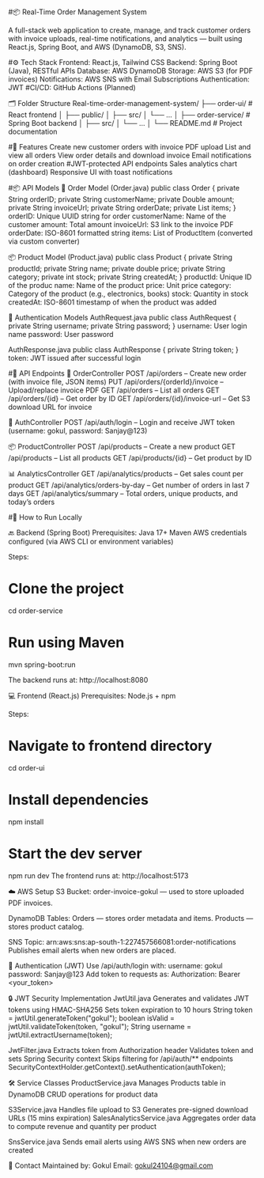 #📦 Real-Time Order Management System





A full-stack web application to create, manage, and track customer orders with invoice uploads, real-time notifications, and analytics — built using React.js, Spring Boot, and AWS (DynamoDB, S3, SNS).




#⚙️ Tech Stack
Frontend: React.js, Tailwind CSS
Backend: Spring Boot (Java), RESTful APIs
Database: AWS DynamoDB
Storage: AWS S3 (for PDF invoices)
Notifications: AWS SNS with Email Subscriptions
Authentication: JWT
#CI/CD: GitHub Actions (Planned)



🗂 Folder Structure
Real-time-order-management-system/
├── order-ui/             # React frontend
│   ├── public/
│   ├── src/
│   └── ...
│
├── order-service/        # Spring Boot backend
│   ├── src/
│   └── ...
│
└── README.md             # Project documentation



#🚀 Features
Create new customer orders with invoice PDF upload
List and view all orders
View order details and download invoice
Email notifications on order creation
#JWT-protected API endpoints
Sales analytics chart (dashboard)
Responsive UI with toast notifications





#📦 API Models
💾 Order Model (Order.java)
public class Order {
    private String orderID;
    private String customerName;
    private Double amount;
    private String invoiceUrl;
    private String orderDate;
    private List<ProductItem> items;
}
orderID: Unique UUID string for order
customerName: Name of the customer
amount: Total amount
invoiceUrl: S3 link to the invoice PDF
orderDate: ISO-8601 formatted string
items: List of ProductItem (converted via custom converter)

📦 Product Model (Product.java)
public class Product {
    private String productId;
    private String name;
    private double price;
    private String category;
    private int stock;
    private String createdAt;
}
productId: Unique ID of the produc
name: Name of the product
price: Unit price
category: Category of the product (e.g., electronics, books)
stock: Quantity in stock
createdAt: ISO-8601 timestamp of when the product was added

🔐 Authentication Models
AuthRequest.java
public class AuthRequest {
    private String username;
    private String password;
}
username: User login name
password: User password

AuthResponse.java
public class AuthResponse {
    private String token;
}
token: JWT issued after successful login



#🔄 API Endpoints
🧾 OrderController
POST /api/orders – Create new order (with invoice file, JSON items)
PUT /api/orders/{orderId}/invoice – Upload/replace invoice PDF
GET /api/orders – List all orders
GET /api/orders/{id} – Get order by ID
GET /api/orders/{id}/invoice-url – Get S3 download URL for invoice

👤 AuthController
POST /api/auth/login – Login and receive JWT token (username: gokul, password: Sanjay@123)

📦 ProductController
POST /api/products – Create a new product
GET /api/products – List all products
GET /api/products/{id} – Get product by ID

📊 AnalyticsController
GET /api/analytics/products – Get sales count per product
GET /api/analytics/orders-by-day – Get number of orders in last 7 days
GET /api/analytics/summary – Total orders, unique products, and today’s orders



#🧪 How to Run Locally

🔙 Backend (Spring Boot)
Prerequisites:
Java 17+
Maven
AWS credentials configured (via AWS CLI or environment variables)

Steps:
# Clone the project
cd order-service
# Run using Maven
mvn spring-boot:run

The backend runs at: http://localhost:8080

💻 Frontend (React.js)
Prerequisites:
Node.js + npm

Steps:
# Navigate to frontend directory
cd order-ui
# Install dependencies
npm install
# Start the dev server
npm run dev
The frontend runs at: http://localhost:5173

☁️ AWS Setup
S3 Bucket: order-invoice-gokul — used to store uploaded PDF invoices.

DynamoDB Tables:
Orders — stores order metadata and items.
Products — stores product catalog.

SNS Topic: arn:aws:sns:ap-south-1:227457566081:order-notifications
Publishes email alerts when new orders are placed.

🔐 Authentication (JWT)
Use /api/auth/login with:
username: gokul
password: Sanjay@123
Add token to requests as: Authorization: Bearer <your_token>

🔒 JWT Security Implementation
JwtUtil.java
Generates and validates JWT tokens using HMAC-SHA256
Sets token expiration to 10 hours
String token = jwtUtil.generateToken("gokul");
boolean isValid = jwtUtil.validateToken(token, "gokul");
String username = jwtUtil.extractUsername(token);


JwtFilter.java
Extracts token from Authorization header
Validates token and sets Spring Security context
Skips filtering for /api/auth/** endpoints
SecurityContextHolder.getContext().setAuthentication(authToken);


🛠 Service Classes
ProductService.java
Manages Products table in DynamoDB
CRUD operations for product data


S3Service.java
Handles file upload to S3
Generates pre-signed download URLs (15 mins expiration)
SalesAnalyticsService.java
Aggregates order data to compute revenue and quantity per product


SnsService.java
Sends email alerts using AWS SNS when new orders are created


📩 Contact
Maintained by: Gokul
Email: gokul24104@gmail.com

